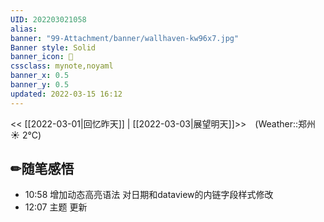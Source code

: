 ```yaml
---
UID: 202203021058 
alias:
banner: "99-Attachment/banner/wallhaven-kw96x7.jpg"
Banner style: Solid
banner_icon: 🤨
cssclass: mynote,noyaml
banner_x: 0.5
banner_y: 0.5
updated: 2022-03-15 16:12
---
```

<< [[2022-03-01|回忆昨天]] | [[2022-03-03|展望明天]]>>　(Weather::郑州 ☀️   2°C)

## ✏随笔感悟


- 10:58 增加动态高亮语法 对日期和dataview的内链字段样式修改
- 12:07 主题 更新